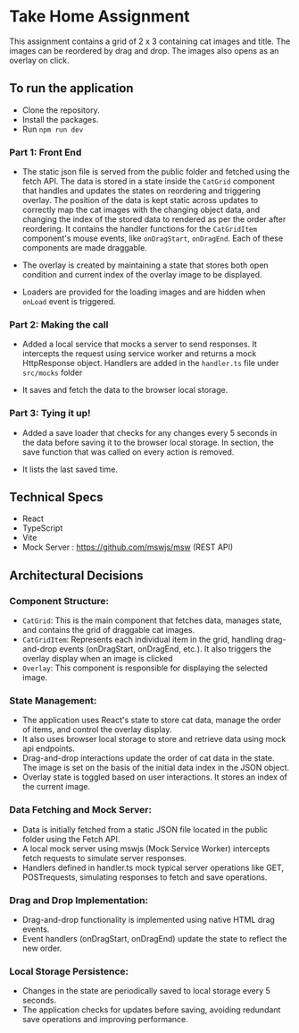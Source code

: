# Take Home Assignment

This assignment contains a grid of 2 x 3 containing cat images and title. The images can be reordered by drag and drop. The images also opens as an overlay on click.

## To run the application

- Clone the repository.
- Install the packages.
- Run `npm run dev`

### Part 1: Front End

- The static json file is served from the public folder and fetched using the fetch API. The data is stored in a state inside the `CatGrid` component that handles and updates the states on reordering and triggering overlay. The position of the data is kept static across updates to correctly map the cat images with the changing object data, and changing the index of the stored data to rendered as per the order after reordering. It contains the handler functions for the `CatGridItem` component's mouse events, like `onDragStart`, `onDragEnd`. Each of these components are made draggable.

- The overlay is created by maintaining a state that stores both open condition and current index of the overlay image to be displayed. 

- Loaders are provided for the loading images and are hidden when `onLoad` event is triggered.

### Part 2: Making the call

- Added a local service that mocks a server to send responses. It intercepts the request using service worker and returns a mock HttpResponse object. Handlers are added in the `handler.ts` file under `src/mocks` folder

- It saves and fetch the data to the browser local storage.

### Part 3: Tying it up!

- Added a save loader that checks for any changes every 5 seconds in the data before saving it to the browser local storage. In section, the save function that was called on every action is removed.

- It lists the last saved time.

## Technical Specs

- React
- TypeScript
- Vite
- Mock Server : https://github.com/mswjs/msw (REST API)

## Architectural Decisions

### Component Structure:

- `CatGrid`: This is the main component that fetches data, manages state, and contains the grid of draggable cat images.
- `CatGridItem`: Represents each individual item in the grid, handling drag-and-drop events (onDragStart, onDragEnd, etc.). It also triggers the overlay display when an image is clicked
- `Overlay`: This component is responsible for displaying the selected image.

### State Management:

- The application uses React's state to store cat data, manage the order of items, and control the overlay display.
- It also uses browser local storage to store and retrieve data using mock api endpoints.
- Drag-and-drop interactions update the order of cat data in the state. The image is set on the basis of the initial data index in the JSON object.
- Overlay state is toggled based on user interactions. It stores an index of the current image.

### Data Fetching and Mock Server:

- Data is initially fetched from a static JSON file located in the public folder using the Fetch API.
- A local mock server using mswjs (Mock Service Worker) intercepts fetch requests to simulate server responses.
- Handlers defined in handler.ts mock typical server operations like GET, POSTrequests, simulating responses to fetch and save operations.

### Drag and Drop Implementation:

- Drag-and-drop functionality is implemented using native HTML drag events.
- Event handlers (onDragStart, onDragEnd) update the state to reflect the new order.

### Local Storage Persistence:

- Changes in the state are periodically saved to local storage every 5 seconds.
- The application checks for updates before saving, avoiding redundant save operations and improving performance.
